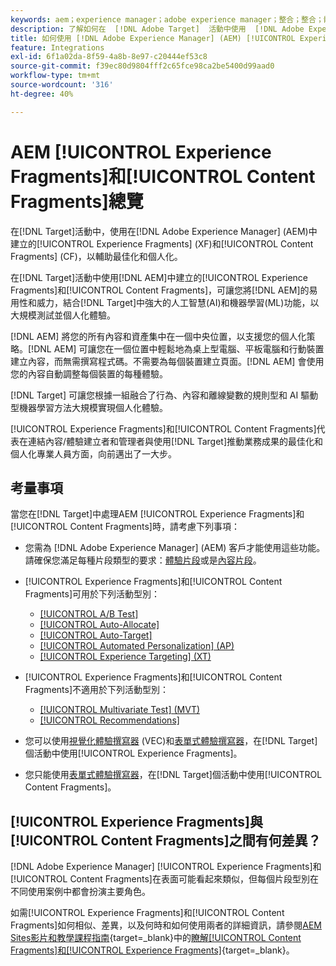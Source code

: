 ```yaml
---
keywords: aem；experience manager；adobe experience manager；整合；整合；體驗片段；內容片段
description: 了解如何在  [!DNL Adobe Target]  活動中使用  [!DNL Adobe Experience Manager]  體驗和內容片段。
title: 如何使用 [!DNL Adobe Experience Manager] (AEM) [!UICONTROL Experience Fragments]和[!UICONTROL Content Fragments]？
feature: Integrations
exl-id: 6f1a02da-8f59-4a8b-8e97-c20444ef53c8
source-git-commit: f39ec80d9804fff2c65fce98ca2be5400d99aad0
workflow-type: tm+mt
source-wordcount: '316'
ht-degree: 40%

---
```


# AEM [!UICONTROL Experience Fragments]和[!UICONTROL Content Fragments]總覽

在[!DNL Target]活動中，使用在[!DNL Adobe Experience Manager] (AEM)中建立的[!UICONTROL Experience Fragments] (XF)和[!UICONTROL Content Fragments] (CF)，以輔助最佳化和個人化。

在[!DNL Target]活動中使用[!DNL AEM]中建立的[!UICONTROL Experience Fragments]和[!UICONTROL Content Fragments]，可讓您將[!DNL AEM]的易用性和威力，結合[!DNL Target]中強大的人工智慧(AI)和機器學習(ML)功能，以大規模測試並個人化體驗。

[!DNL AEM] 將您的所有內容和資產集中在一個中央位置，以支援您的個人化策略。[!DNL AEM] 可讓您在一個位置中輕鬆地為桌上型電腦、平板電腦和行動裝置建立內容，而無需撰寫程式碼。不需要為每個裝置建立頁面。[!DNL AEM] 會使用您的內容自動調整每個裝置的每種體驗。

[!DNL Target] 可讓您根據一組融合了行為、內容和離線變數的規則型和 AI 驅動型機器學習方法大規模實現個人化體驗。

[!UICONTROL Experience Fragments]和[!UICONTROL Content Fragments]代表在連結內容/體驗建立者和管理者與使用[!DNL Target]推動業務成果的最佳化和個人化專業人員方面，向前邁出了一大步。

## 考量事項

當您在[!DNL Target]中處理AEM [!UICONTROL Experience Fragments]和[!UICONTROL Content Fragments]時，請考慮下列事項：
* 您需為 [!DNL Adobe Experience Manager] (AEM) 客戶才能使用這些功能。請確保您滿足每種片段類型的要求：[體驗片段](/help/main/c-integrating-target-with-mac/aem/experience-fragments-aem.md#requirements)或是[內容片段](/help/main/c-integrating-target-with-mac/aem/content-fragments-aem.md#requirements)。
* [!UICONTROL Experience Fragments]和[!UICONTROL Content Fragments]可用於下列活動型別：

   * [[!UICONTROL A/B Test]](/help/main/c-activities/t-test-ab/test-ab.md)
   * [[!UICONTROL Auto-Allocate]](/help/main/c-activities/automated-traffic-allocation/automated-traffic-allocation.md)
   * [[!UICONTROL Auto-Target]](/help/main/c-activities/auto-target/auto-target-to-optimize.md)
   * [[!UICONTROL Automated Personalization] (AP)](/help/main/c-activities/t-automated-personalization/automated-personalization.md)
   * [[!UICONTROL Experience Targeting] (XT)](/help/main/c-activities/t-experience-target/experience-target.md)

* [!UICONTROL Experience Fragments]和[!UICONTROL Content Fragments]不適用於下列活動型別：

   * [[!UICONTROL Multivariate Test] (MVT)](/help/main/c-activities/c-multivariate-testing/multivariate-testing.md)
   * [[!UICONTROL Recommendations]](/help/main/c-recommendations/recommendations.md)

* 您可以使用[視覺化體驗撰寫器](/help/main/c-experiences/c-visual-experience-composer/visual-experience-composer.md) (VEC)和[表單式體驗撰寫器](/help/main/c-experiences/form-experience-composer.md)，在[!DNL Target]個活動中使用[!UICONTROL Experience Fragments]。
* 您只能使用[表單式體驗撰寫器](/help/main/c-experiences/form-experience-composer.md)，在[!DNL Target]個活動中使用[!UICONTROL Content Fragments]。

## [!UICONTROL Experience Fragments]與[!UICONTROL Content Fragments]之間有何差異？

[!DNL Adobe Experience Manager] [!UICONTROL Experience Fragments]和[!UICONTROL Content Fragments]在表面可能看起來類似，但每個片段型別在不同使用案例中都會扮演主要角色。

如需[!UICONTROL Experience Fragments]和[!UICONTROL Content Fragments]如何相似、差異，以及何時和如何使用兩者的詳細資訊，請參閱[AEM Sites影片和教學課程指南](https://experienceleague.adobe.com/docs/experience-manager-learn/sites/overview.html?lang=zh-Hant){target=_blank}中的[瞭解[!UICONTROL Content Fragments]和[!UICONTROL Experience Fragments]](https://experienceleague.adobe.com/docs/experience-manager-learn/sites/content-fragments/understand-content-fragments-and-experience-fragments.html?lang=zh-Hant){target=_blank}。

